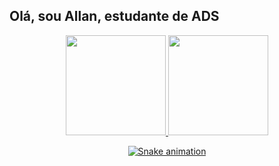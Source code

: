 ## Olá, sou Allan, estudante de ADS
<div align="center">
  <a href="https://github.com/shutxx">
  <img height="160em" src="https://github-readme-stats.vercel.app/api?username=shutxx&show_icons=true&theme=dracula&include_all_commits=true&count_private=true"/>
  <img height="160em" src="https://github-readme-stats.vercel.app/api/top-langs/?username=shutxx&layout=compact&langs_count=7&theme=dracula"/>


  ![Snake animation](https://github.com/shutxx/shutxx/blob/output/github-contribution-grid-snake.svg)
</div>
